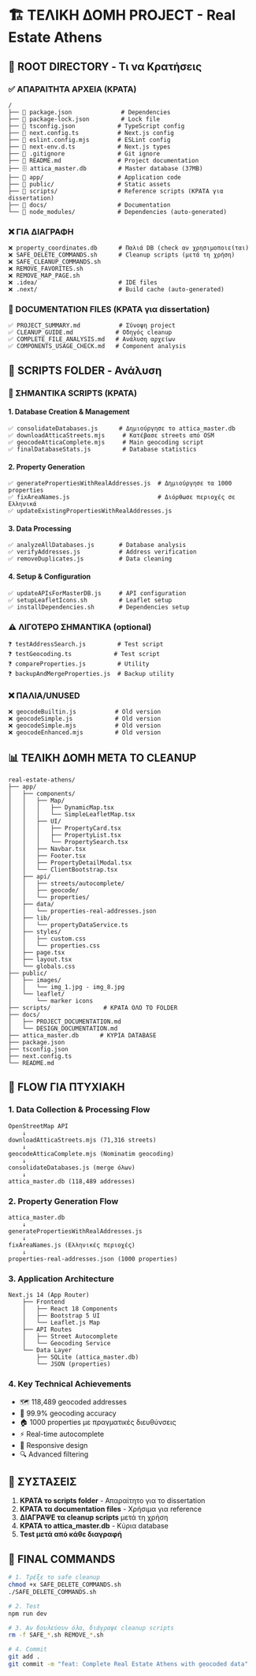 # 🏗️ ΤΕΛΙΚΗ ΔΟΜΗ PROJECT - Real Estate Athens

## 📁 ROOT DIRECTORY - Τι να Κρατήσεις

### ✅ ΑΠΑΡΑΙΤΗΤΑ ΑΡΧΕΙΑ (ΚΡΑΤΑ)
```
/
├── 📄 package.json              # Dependencies
├── 📄 package-lock.json         # Lock file
├── 📄 tsconfig.json            # TypeScript config
├── 📄 next.config.ts           # Next.js config
├── 📄 eslint.config.mjs        # ESLint config
├── 📄 next-env.d.ts            # Next.js types
├── 📄 .gitignore               # Git ignore
├── 📄 README.md                # Project documentation
├── 🗄️ attica_master.db         # Master database (37MB)
├── 📁 app/                     # Application code
├── 📁 public/                  # Static assets
├── 📁 scripts/                 # Reference scripts (ΚΡΑΤΑ για dissertation)
├── 📁 docs/                    # Documentation
└── 📁 node_modules/            # Dependencies (auto-generated)
```

### ❌ ΓΙΑ ΔΙΑΓΡΑΦΗ
```
❌ property_coordinates.db      # Παλιά DB (check αν χρησιμοποιείται)
❌ SAFE_DELETE_COMMANDS.sh      # Cleanup scripts (μετά τη χρήση)
❌ SAFE_CLEANUP_COMMANDS.sh     
❌ REMOVE_FAVORITES.sh          
❌ REMOVE_MAP_PAGE.sh           
❌ .idea/                       # IDE files
❌ .next/                       # Build cache (auto-generated)
```

### 📝 DOCUMENTATION FILES (ΚΡΑΤΑ για dissertation)
```
✅ PROJECT_SUMMARY.md           # Σύνοψη project
✅ CLEANUP_GUIDE.md            # Οδηγός cleanup
✅ COMPLETE_FILE_ANALYSIS.md   # Ανάλυση αρχείων
✅ COMPONENTS_USAGE_CHECK.md   # Component analysis
```

## 📂 SCRIPTS FOLDER - Ανάλυση

### 🎯 ΣΗΜΑΝΤΙΚΑ SCRIPTS (ΚΡΑΤΑ)

#### 1. Database Creation & Management
```
✅ consolidateDatabases.js      # Δημιούργησε το attica_master.db
✅ downloadAtticaStreets.mjs     # Κατέβασε streets από OSM
✅ geocodeAtticaComplete.mjs     # Main geocoding script
✅ finalDatabaseStats.js         # Database statistics
```

#### 2. Property Generation
```
✅ generatePropertiesWithRealAddresses.js  # Δημιούργησε τα 1000 properties
✅ fixAreaNames.js                         # Διόρθωσε περιοχές σε Ελληνικά
✅ updateExistingPropertiesWithRealAddresses.js
```

#### 3. Data Processing
```
✅ analyzeAllDatabases.js       # Database analysis
✅ verifyAddresses.js           # Address verification
✅ removeDuplicates.js          # Data cleaning
```

#### 4. Setup & Configuration
```
✅ updateAPIsForMasterDB.js     # API configuration
✅ setupLeafletIcons.sh         # Leaflet setup
✅ installDependencies.sh       # Dependencies setup
```

### ⚠️ ΛΙΓΟΤΕΡΟ ΣΗΜΑΝΤΙΚΑ (optional)
```
❓ testAddressSearch.js         # Test script
❓ testGeocoding.ts            # Test script
❓ compareProperties.js         # Utility
❓ backupAndMergeProperties.js  # Backup utility
```

### ❌ ΠΑΛΙΑ/UNUSED
```
❌ geocodeBuiltin.js           # Old version
❌ geocodeSimple.js            # Old version
❌ geocodeSimple.mjs           # Old version
❌ geocodeEnhanced.mjs         # Old version
```

## 📊 ΤΕΛΙΚΗ ΔΟΜΗ ΜΕΤΑ ΤΟ CLEANUP

```
real-estate-athens/
├── app/
│   ├── components/
│   │   ├── Map/
│   │   │   ├── DynamicMap.tsx
│   │   │   └── SimpleLeafletMap.tsx
│   │   ├── UI/
│   │   │   ├── PropertyCard.tsx
│   │   │   ├── PropertyList.tsx
│   │   │   └── PropertySearch.tsx
│   │   ├── Navbar.tsx
│   │   ├── Footer.tsx
│   │   ├── PropertyDetailModal.tsx
│   │   └── ClientBootstrap.tsx
│   ├── api/
│   │   ├── streets/autocomplete/
│   │   ├── geocode/
│   │   └── properties/
│   ├── data/
│   │   └── properties-real-addresses.json
│   ├── lib/
│   │   └── propertyDataService.ts
│   ├── styles/
│   │   ├── custom.css
│   │   └── properties.css
│   ├── page.tsx
│   ├── layout.tsx
│   └── globals.css
├── public/
│   ├── images/
│   │   └── img_1.jpg - img_8.jpg
│   └── leaflet/
│       └── marker icons
├── scripts/               # ΚΡΑΤΑ ΟΛΟ ΤΟ FOLDER
├── docs/
│   ├── PROJECT_DOCUMENTATION.md
│   └── DESIGN_DOCUMENTATION.md
├── attica_master.db      # ΚΥΡΙΑ DATABASE
├── package.json
├── tsconfig.json
├── next.config.ts
└── README.md
```

## 📝 FLOW ΓΙΑ ΠΤΥΧΙΑΚΗ

### 1. Data Collection & Processing Flow
```
OpenStreetMap API
    ↓
downloadAtticaStreets.mjs (71,316 streets)
    ↓
geocodeAtticaComplete.mjs (Nominatim geocoding)
    ↓
consolidateDatabases.js (merge όλων)
    ↓
attica_master.db (118,489 addresses)
```

### 2. Property Generation Flow
```
attica_master.db
    ↓
generatePropertiesWithRealAddresses.js
    ↓
fixAreaNames.js (Ελληνικές περιοχές)
    ↓
properties-real-addresses.json (1000 properties)
```

### 3. Application Architecture
```
Next.js 14 (App Router)
    ├── Frontend
    │   ├── React 18 Components
    │   ├── Bootstrap 5 UI
    │   └── Leaflet.js Map
    ├── API Routes
    │   ├── Street Autocomplete
    │   └── Geocoding Service
    └── Data Layer
        ├── SQLite (attica_master.db)
        └── JSON (properties)
```

### 4. Key Technical Achievements
- 🗺️ 118,489 geocoded addresses
- 📍 99.9% geocoding accuracy
- 🏠 1000 properties με πραγματικές διευθύνσεις
- ⚡ Real-time autocomplete
- 📱 Responsive design
- 🔍 Advanced filtering

## 🎯 ΣΥΣΤΑΣΕΙΣ

1. **ΚΡΑΤΑ το scripts folder** - Απαραίτητο για το dissertation
2. **ΚΡΑΤΑ τα documentation files** - Χρήσιμα για reference
3. **ΔΙΑΓΡΑΨΕ τα cleanup scripts** μετά τη χρήση
4. **ΚΡΑΤΑ το attica_master.db** - Κύρια database
5. **Test μετά από κάθε διαγραφή**

## 🚀 FINAL COMMANDS

```bash
# 1. Τρέξε το safe cleanup
chmod +x SAFE_DELETE_COMMANDS.sh
./SAFE_DELETE_COMMANDS.sh

# 2. Test
npm run dev

# 3. Αν δουλεύουν όλα, διάγραψε cleanup scripts
rm -f SAFE_*.sh REMOVE_*.sh

# 4. Commit
git add .
git commit -m "feat: Complete Real Estate Athens with geocoded data"
```
